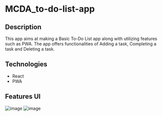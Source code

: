 # MCDA_to-do-list-app

## Description
This app aims at making a Basic To-Do List app along with utilizing features such as PWA. The app offers functionalities of Adding a task, Completing a task and Deleting a task.

## Technologies
  - React
  - PWA

## Features UI
![image](https://github.com/iam-zaid/MCDA_to-do-list-app/assets/89209815/1c82e376-b6e4-4ef2-8a07-7d9c13bf5348)
![image](https://github.com/iam-zaid/MCDA_to-do-list-app/assets/89209815/9def98c0-746d-4b17-bff6-30ff889aa07e)

